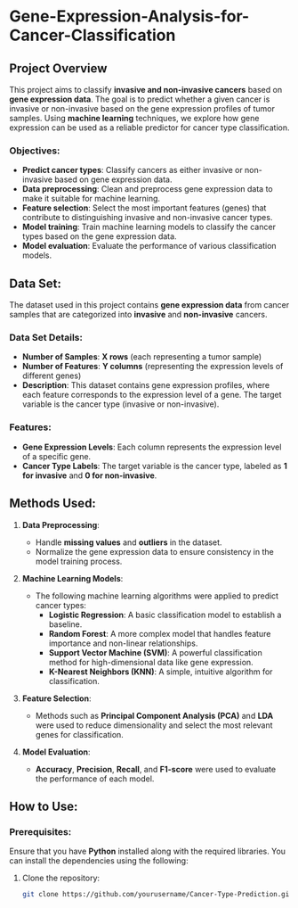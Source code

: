 # Gene-Expression-Analysis-for-Cancer-Classification

## Project Overview

This project aims to classify **invasive and non-invasive cancers** based on **gene expression data**. The goal is to predict whether a given cancer is invasive or non-invasive based on the gene expression profiles of tumor samples. Using **machine learning** techniques, we explore how gene expression can be used as a reliable predictor for cancer type classification.

### Objectives:
- **Predict cancer types**: Classify cancers as either invasive or non-invasive based on gene expression data.
- **Data preprocessing**: Clean and preprocess gene expression data to make it suitable for machine learning.
- **Feature selection**: Select the most important features (genes) that contribute to distinguishing invasive and non-invasive cancer types.
- **Model training**: Train machine learning models to classify the cancer types based on the gene expression data.
- **Model evaluation**: Evaluate the performance of various classification models.

## Data Set:

The dataset used in this project contains **gene expression data** from cancer samples that are categorized into **invasive** and **non-invasive** cancers.

### **Data Set Details:**
- **Number of Samples**: **X rows** (each representing a tumor sample)
- **Number of Features**: **Y columns** (representing the expression levels of different genes)
- **Description**: This dataset contains gene expression profiles, where each feature corresponds to the expression level of a gene. The target variable is the cancer type (invasive or non-invasive).
  
### **Features**:
- **Gene Expression Levels**: Each column represents the expression level of a specific gene.
- **Cancer Type Labels**: The target variable is the cancer type, labeled as **1 for invasive** and **0 for non-invasive**.

## Methods Used:

1. **Data Preprocessing**:
   - Handle **missing values** and **outliers** in the dataset.
   - Normalize the gene expression data to ensure consistency in the model training process.

2. **Machine Learning Models**:
   - The following machine learning algorithms were applied to predict cancer types:
     - **Logistic Regression**: A basic classification model to establish a baseline.
     - **Random Forest**: A more complex model that handles feature importance and non-linear relationships.
     - **Support Vector Machine (SVM)**: A powerful classification method for high-dimensional data like gene expression.
     - **K-Nearest Neighbors (KNN)**: A simple, intuitive algorithm for classification.

3. **Feature Selection**:
   - Methods such as **Principal Component Analysis (PCA)** and **LDA** were used to reduce dimensionality and select the most relevant genes for classification.

4. **Model Evaluation**:
   - **Accuracy**, **Precision**, **Recall**, and **F1-score** were used to evaluate the performance of each model.

## How to Use:

### Prerequisites:
Ensure that you have **Python** installed along with the required libraries. You can install the dependencies using the following:

1. Clone the repository:
   ```bash
   git clone https://github.com/yourusername/Cancer-Type-Prediction.git
